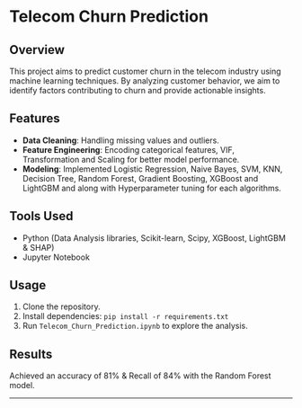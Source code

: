 # Telecom Churn Prediction

## Overview
This project aims to predict customer churn in the telecom industry using machine learning techniques. By analyzing customer behavior, we aim to identify factors contributing to churn and provide actionable insights.

## Features
- **Data Cleaning**: Handling missing values and outliers.
- **Feature Engineering**: Encoding categorical features, VIF, Transformation and Scaling for better model performance.
- **Modeling**: Implemented Logistic Regression, Naive Bayes, SVM, KNN, Decision Tree, Random Forest, Gradient Boosting, XGBoost and LightGBM and along with Hyperparameter tuning for each algorithms.

## Tools Used
- Python (Data Analysis libraries, Scikit-learn, Scipy, XGBoost, LightGBM & SHAP)
- Jupyter Notebook

## Usage
1. Clone the repository.
2. Install dependencies: `pip install -r requirements.txt`
3. Run `Telecom_Churn_Prediction.ipynb` to explore the analysis.

## Results
Achieved an accuracy of 81% & Recall of 84% with the Random Forest model.

---

